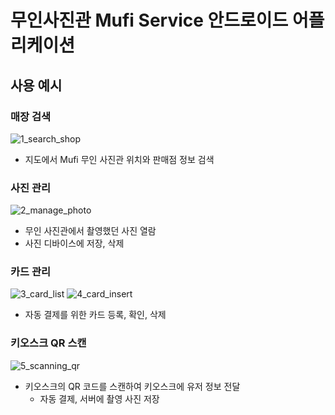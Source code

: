 # 무인사진관 Mufi Service 안드로이드 어플리케이션

## 사용 예시

### 매장 검색

![1_search_shop](https://user-images.githubusercontent.com/95271528/211516804-c911fa23-058d-4010-b6bf-1dfb9869dcf4.gif)

+ 지도에서 Mufi 무인 사진관 위치와 판매점 정보 검색

### 사진 관리

![2_manage_photo](https://user-images.githubusercontent.com/95271528/211516854-317f99a4-15fe-435a-97c7-a8cd9623a3c8.gif)

+ 무인 사진관에서 촬영했던 사진 열람
+ 사진 디바이스에 저장, 삭제

### 카드 관리

![3_card_list](https://user-images.githubusercontent.com/95271528/211516879-99f410d4-8992-45d7-80cf-cd83a0309a8a.gif) ![4_card_insert](https://user-images.githubusercontent.com/95271528/211516898-0ab8e01b-b1a8-4902-ab61-acedf6fd78fa.gif)

+ 자동 결제를 위한 카드 등록, 확인, 삭제

### 키오스크 QR 스캔

![5_scanning_qr](https://user-images.githubusercontent.com/95271528/211516917-306dcc04-8c10-4923-8faf-7b8259cadbc4.gif)

+ 키오스크의 QR 코드를 스캔하여 키오스크에 유저 정보 전달
  + 자동 결제, 서버에 촬영 사진 저장
